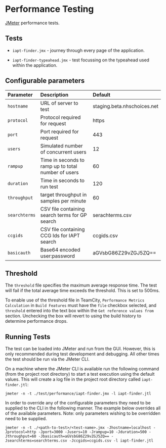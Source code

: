# Performance Testing

[JMeter](http://jmeter.apache.org/) performance tests.

## Tests

* `iapt-finder.jmx` - journey through every page of the application.

* `iapt-finder-typeahead.jmx` - test focussing on the typeahead used within the
  application.

## Configurable parameters

| Parameter     | Description                                              | Default                     |
| :------------ | :------------------------------------------------------- | :-------------------------- |
| `hostname`    | URL of server to test                                    | staging.beta.nhschoices.net |
| `protocol`    | Protocol required for request                            | https                       |
| `port`        | Port required for request                                | 443                         |
| `users`       | Simulated number of concurrent users                     | 12                          |
| `rampup`      | Time in seconds to ramp up to total number of users      | 60                          |
| `duration`    | Time in seconds to run test                              | 120                         |
| `throughput`  | target throughput in samples per minute                  | 60                          |
| `searchterms` | CSV file containing search terms for GP search           | serachterms.csv             |
| `ccgids`      | CSV file containing CCG Ids for IAPT search              | ccgids.csv                  |
| `basicauth`   | Base64 encoded user:password                             | aGVsbG86Z29vZGJ5ZQ==        |

## Threshold

The `threshold` file specifies the maximum average response time.
The test will fail if the total average time exceeds the threshold. This is set to 500ms.

To enable use of the threshold file in TeamCity, `Performance Metrics
Calculation` in `Build Features` must have the `file` checkbox selected, and
`threshold` entered into the text box within the `Get reference values from`
section.  Unchecking the box will revert to using the build history to
determine performance drops.

## Running Tests

The test can be loaded into JMeter and run from the GUI. However, this is only
recommended during test development and debugging. All other times the test
should be run via the JMeter CLI.

On a machine where the JMeter CLI is available run the following command (from
the project root directory) to start a test execution using the default values.
This will create a log file in the project root directory called
`iapt-finder.jtl`:

`jmeter -n -t ./test/performance/iapt-finder.jmx -l iapt-finder.jtl`

In order to override any of the configurable parameters they need to be
supplied to the CLI in the following manner. The example below overrides all of
the available parameters.
Note: only parameters wishing to be overridden need to be supplied.

`jmeter -n -t ./<path-to-test>/<test-name>.jmx
-Jhostname=localhost -Jprotocol=http -Jport=3000 -Jusers=10 -Jrampup=10
-Jduration=500 -Jthroughput=60 -Jbasicauth=aGVsbG86Z29vZGJ5ZQ==
-Jsearchterms=searchterms.csv -Jccgids=ccgids.csv -l iapt-finder.jtl`
